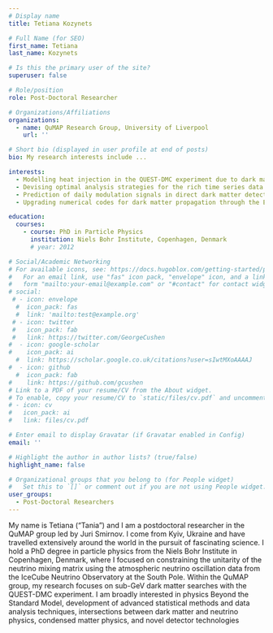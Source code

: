 ```yaml
---
# Display name
title: Tetiana Kozynets

# Full Name (for SEO)
first_name: Tetiana
last_name: Kozynets

# Is this the primary user of the site?
superuser: false

# Role/position
role: Post-Doctoral Researcher

# Organizations/Affiliations
organizations:
  - name: QuMAP Research Group, University of Liverpool
    url: ''

# Short bio (displayed in user profile at end of posts)
bio: My research interests include ...

interests:
  - Modelling heat injection in the QUEST-DMC experiment due to dark matter-electron interactions;
  - Devising optimal analysis strategies for the rich time series data in QUEST-DMC, both in a model-independent and a model-dependent fashion;
  - Prediction of daily modulation signals in direct dark matter detection experiments;
  - Upgrading numerical codes for dark matter propagation through the Earth.

education:
  courses:
    - course: PhD in Particle Physics
      institution: Niels Bohr Institute, Copenhagen, Denmark
      # year: 2012

# Social/Academic Networking
# For available icons, see: https://docs.hugoblox.com/getting-started/page-builder/#icons
#   For an email link, use "fas" icon pack, "envelope" icon, and a link in the
#   form "mailto:your-email@example.com" or "#contact" for contact widget.
# social:
 # - icon: envelope
  #  icon_pack: fas
  #  link: 'mailto:test@example.org'
 # - icon: twitter
 #   icon_pack: fab
 #   link: https://twitter.com/GeorgeCushen
#  - icon: google-scholar
#    icon_pack: ai
  #  link: https://scholar.google.co.uk/citations?user=sIwtMXoAAAAJ
#  - icon: github
  #  icon_pack: fab
#    link: https://github.com/gcushen
# Link to a PDF of your resume/CV from the About widget.
# To enable, copy your resume/CV to `static/files/cv.pdf` and uncomment the lines below.
# - icon: cv
#   icon_pack: ai
#   link: files/cv.pdf

# Enter email to display Gravatar (if Gravatar enabled in Config)
email: ''

# Highlight the author in author lists? (true/false)
highlight_name: false

# Organizational groups that you belong to (for People widget)
#   Set this to `[]` or comment out if you are not using People widget.
user_groups:
  - Post-Doctoral Researchers
---
```


My name is Tetiana (“Tania”) and I am a postdoctoral researcher in the QuMAP group led by Juri Smirnov. I come from Kyiv, Ukraine and have travelled extensively around the world in the pursuit of fascinating science. I hold a PhD degree in particle physics from the Niels Bohr Institute in Copenhagen, Denmark, where I focused on constraining the unitarity of the neutrino mixing matrix  using the atmospheric neutrino oscillation data from the IceCube Neutrino Observatory at the South Pole. Within the QuMAP group, my research focuses on sub-GeV dark matter searches with the QUEST-DMC experiment. I am broadly interested in physics Beyond the Standard Model, development of advanced statistical methods and data analysis techniques, intersections between dark matter and neutrino physics, condensed matter physics, and novel detector technologies
